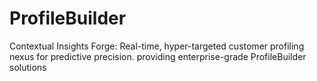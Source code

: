 # ProfileBuilder
Contextual Insights Forge: Real-time, hyper-targeted customer profiling nexus for predictive precision. providing enterprise-grade ProfileBuilder solutions
